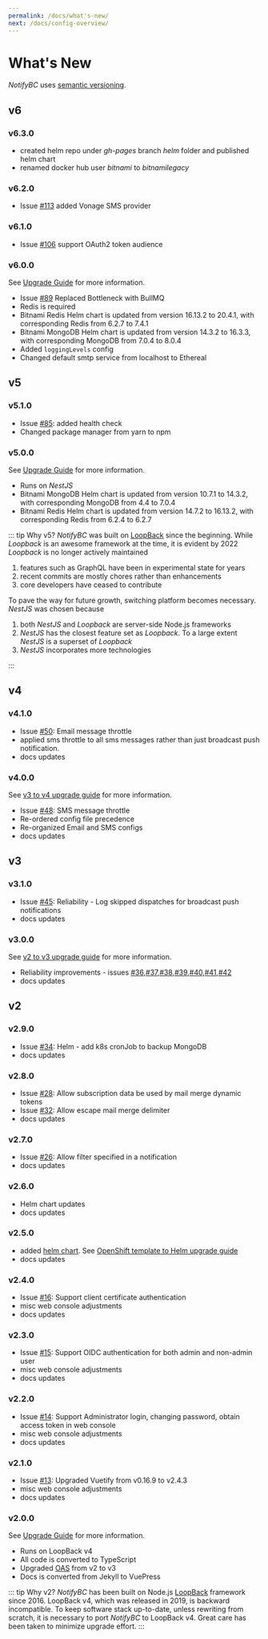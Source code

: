 ```yaml
---
permalink: /docs/what's-new/
next: /docs/config-overview/
---
```


# What's New

_NotifyBC_ uses [semantic versioning](https://semver.org/).

## v6

### v6.3.0

- created helm repo under _gh-pages_ branch _helm_ folder and published helm chart
- renamed docker hub user _bitnami_ to _bitnamilegacy_

### v6.2.0

- Issue [#113](https://github.com/bcgov/NotifyBC/issues/113) added Vonage SMS provider

### v6.1.0

- Issue [#106](https://github.com/bcgov/NotifyBC/issues/106) support OAuth2 token audience

### v6.0.0

See [Upgrade Guide](../upgrade/#v5-to-v6) for more information.

- Issue [#89](https://github.com/bcgov/NotifyBC/issues/89) Replaced Bottleneck with BullMQ
- Redis is required
- Bitnami Redis Helm chart is updated from version 16.13.2 to 20.4.1, with corresponding Redis from 6.2.7 to 7.4.1
- Bitnami MongoDB Helm chart is updated from version 14.3.2 to 16.3.3, with corresponding MongoDB from 7.0.4 to 8.0.4
- Added `loggingLevels` config
- Changed default smtp service from localhost to Ethereal

## v5

### v5.1.0

- Issue [#85](https://github.com/bcgov/NotifyBC/issues/85): added health check
- Changed package manager from yarn to npm

### v5.0.0

See [Upgrade Guide](../upgrade/#v4-to-v5) for more information.

- Runs on _NestJS_
- Bitnami MongoDB Helm chart is updated from version 10.7.1 to 14.3.2, with corresponding MongoDB from 4.4 to 7.0.4
- Bitnami Redis Helm chart is updated from version 14.7.2 to 16.13.2, with corresponding Redis from 6.2.4 to 6.2.7

::: tip Why v5?
_NotifyBC_ was built on [LoopBack](https://loopback.io/) since the beginning. While _Loopback_ is an awesome framework at the time, it is evident by 2022 _Loopback_ is no longer actively maintained

1. features such as GraphQL have been in experimental state for years
2. recent commits are mostly chores rather than enhancements
3. core developers have ceased to contribute

To pave the way for future growth, switching platform becomes necessary. _NestJS_ was chosen because

1. both _NestJS_ and _Loopback_ are server-side Node.js frameworks
2. _NestJS_ has the closest feature set as _Loopback_. To a large extent _NestJS_ is a superset of _Loopback_
3. _NestJS_ incorporates more technologies

:::

## v4

### v4.1.0

- Issue [#50](https://github.com/bcgov/NotifyBC/issues/50): Email message throttle
- applied sms throttle to all sms messages rather than just broadcast push notification.
- docs updates

### v4.0.0

See [v3 to v4 upgrade guide](../upgrade/#v3-to-v4) for more information.

- Issue [#48](https://github.com/bcgov/NotifyBC/issues/48): SMS message throttle
- Re-ordered config file precedence
- Re-organized Email and SMS configs
- docs updates

## v3

### v3.1.0

- Issue [#45](https://github.com/bcgov/NotifyBC/issues/45): Reliability - Log skipped dispatches for broadcast push notifications
- docs updates

### v3.0.0

See [v2 to v3 upgrade guide](../upgrade/#v2-to-v3) for more information.

- Reliability improvements - issues [#36](https://github.com/bcgov/NotifyBC/issues/36),[#37](https://github.com/bcgov/NotifyBC/issues/37),[#38](https://github.com/bcgov/NotifyBC/issues/38),[#39](https://github.com/bcgov/NotifyBC/issues/39),[#40](https://github.com/bcgov/NotifyBC/issues/40),[#41](https://github.com/bcgov/NotifyBC/issues/41),[#42](https://github.com/bcgov/NotifyBC/issues/42)
- docs updates

## v2

### v2.9.0

- Issue [#34](https://github.com/bcgov/NotifyBC/issues/34): Helm - add k8s cronJob to backup MongoDB
- docs updates

### v2.8.0

- Issue [#28](https://github.com/bcgov/NotifyBC/issues/28): Allow subscription data be used by mail merge dynamic tokens
- Issue [#32](https://github.com/bcgov/NotifyBC/issues/32): Allow escape mail merge delimiter
- docs updates

### v2.7.0

- Issue [#26](https://github.com/bcgov/NotifyBC/issues/26): Allow filter specified in a notification
- docs updates

### v2.6.0

- Helm chart updates
- docs updates

### v2.5.0

- added [helm chart](https://github.com/bcgov/NotifyBC/tree/main/helm). See [OpenShift template to Helm upgrade guide](../miscellaneous/upgrade.md#openshift-template-to-helm)
- docs updates

### v2.4.0

- Issue [#16](https://github.com/bcgov/NotifyBC/issues/16): Support client certificate authentication
- misc web console adjustments
- docs updates

### v2.3.0

- Issue [#15](https://github.com/bcgov/NotifyBC/issues/15): Support OIDC authentication for both admin and non-admin user
- misc web console adjustments
- docs updates

### v2.2.0

- Issue [#14](https://github.com/bcgov/NotifyBC/issues/14): Support Administrator login, changing password, obtain access token in web console
- misc web console adjustments
- docs updates

### v2.1.0

- Issue [#13](https://github.com/bcgov/NotifyBC/issues/13): Upgraded Vuetify from v0.16.9 to v2.4.3
- misc web console adjustments
- docs updates

### v2.0.0

See [Upgrade Guide](../upgrade/#v1-to-v2) for more information.

- Runs on LoopBack v4
- All code is converted to TypeScript
- Upgraded [OAS](https://swagger.io/specification/) from v2 to v3
- Docs is converted from Jekyll to VuePress

::: tip Why v2?
_NotifyBC_ has been built on Node.js [LoopBack](https://loopback.io/) framework since 2016. LoopBack v4, which was released in 2019, is backward incompatible. To keep software stack up-to-date, unless rewriting from scratch, it is necessary to port _NotifyBC_ to LoopBack v4. Great care has been taken to minimize upgrade effort.
:::
